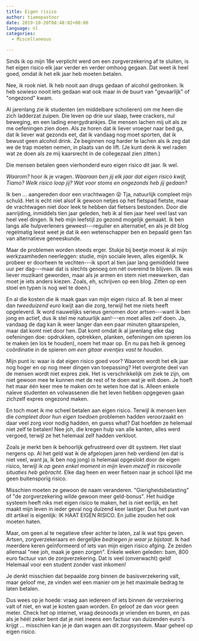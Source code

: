 ```yaml
---
title: Eigen risico
author: tiamopastoor
date: 2019-10-20T08:48:02+00:00
language: nl
categories:
  - Miscellaneous

---
```

Sinds ik op mijn 18e verplicht werd om een zorgverzekering af te sluiten, is het eigen risico elk jaar verder en verder omhoog gegaan. Dat weet ik heel goed, omdat ik het elk jaar heb moeten betalen.

Nee, ik rook niet. Ik heb nooit aan drugs gedaan of alcohol gedronken. Ik heb sowieso nooit iets gedaan wat ook maar in de buurt van "gevaarlijk" of "ongezond" kwam.

Al jarenlang zie ik studenten (en middelbare scholieren) om me heen die zich ladderzat zuipen. Die leven op drie uur slaap, twee crackers, nul beweging, en een lading energydrankjes. Die mensen lachen mij uit als ze me oefeningen zien doen. Als ze horen dat ik liever vroeger naar bed ga, dat ik liever wat gezonds eet, dat ik vandaag nog moet sporten, dat ik bewust geen alcohol drink. Ze beginnen nog harder te lachen als ik zeg dat we de trap moeten nemen, in plaats van de lift. (Je kunt denk ik wel raden wat ze doen als ze mij kaarsrecht in de collegezaal zien zitten.)

Die mensen betalen geen vierhonderd euro eigen risico dit jaar. Ik wel.

_Waarom?_ hoor ik je vragen. _Waaraan ben jij elk jaar dat eigen risico kwijt, Tiamo? Welk risico loop jij? Wat voor stoms en ongezonds heb jij gedaan?_


Ik ben ... aangereden door een vrachtwagen 😮 Tja, natuurlijk compleet mijn schuld. Het is echt niet alsof ik gewoon netjes op het fietspad fietste, maar de vrachtwagen niet door leek te hebben dat fietsers bestonden. Door die aanrijding, inmiddels tien jaar geleden, heb ik al tien jaar heel veel last van heel veel dingen. Ik heb mijn leefstijl zo gezond mogelijk gemaakt. Ik ben langs alle hulpverleners geweest---regulier en alternatief, en als je dit blog regelmatig leest weet je dat ik een wetenschapper ben en bepaald geen fan van alternatieve geneeskunde.

Maar de problemen worden steeds erger. Stukje bij beetje moest ik al mijn werkzaamheden neerleggen: studie, mijn sociale leven, alles eigenlijk. Ik probeer er doorheen te vechten---ik sport al tien jaar lang gemiddeld twee uur per dag---maar dat is slechts genoeg om nét overeind te blijven. (Ik was liever muzikant geworden, maar als je armen en stem niet meewerken, dan moet je iets anders kiezen. Zoals, eh, schrijven op een blog. Zitten op een stoel en typen is nog wel te doen.)

En al die kosten die ik maak gaan van mijn eigen risico af. Ik ben al meer dan _tweeduizend euro_ kwijt aan die zorg, terwijl het me niets heeft opgeleverd. Ik word nauwelijks serieus genomen door artsen---want ik ben jong en actief, dus ik stel me natuurlijk aan!---en moet alles zelf doen. Ja, vandaag de dag kan ik weer langer dan een paar minuten gitaarspelen, maar dat komt niet door hen. Dat komt omdat ik al jarenlang elke dag oefeningen doe: opdrukken, optrekken, planken, oefeningen om spieren los te maken (en los te houden), noem het maar op. En nu pas heb ik genoeg coördinatie in de spieren _om een gitaar eventjes vast te houden_.

Mijn punt is: waar is dat eigen risico goed voor? Waarom wordt het elk jaar nog hoger en op nog meer dingen van toepassing? Het overgrote deel van de mensen wordt niet expres ziek. Het is verschrikkelijk om ziek te zijn, om niet gewoon mee te kunnen met de rest of te doen wat je wilt doen. Je hoeft het maar één keer mee te maken om te weten hoe dat is. Alleen enkele naïeve studenten en volwassenen die het leven hebben opgegeven gaan zichzelf expres ongezond maken.

En toch moet ik me scheel betalen aan eigen risico. Terwijl ik mensen ken die _compleet door hun eigen toedoen_ problemen hadden veroorzaakt en daar veel zorg voor nodig hadden, en guess what? Dat hoefden ze helemaal niet zelf te betalen! Nee joh, die kregen hulp van alle kanten, alles werd vergoed, terwijl ze het helemaal zelf hadden verkloot.

Zoals je merkt ben ik behoorlijk gefrustreerd over dit systeem. Het slaat nergens op. Al het geld wat ik de afgelopen jaren heb verdiend (en dat is niet veel, want ja, ik ben nog jong) is helemaal opgeslokt door de eigen risico, terwijl ik _op geen enkel moment in mijn leven mezelf in risicovolle situaties heb gebracht_. Elke dag heen en weer fietsen naar je school lijkt me geen buitensporig risico.

Misschien moeten ze gewoon de naam veranderen. "Gierigheidsbelasting" of "de zorgverzekering wilde gewoon meer geld-bonus". Het huidige systeem heeft niks met eigen risico te maken, het is niet eerlijk, en het maakt mijn leven in ieder geval nog duizend keer lastiger. Dus het punt van dit artikel is eigenlijk: IK HAAT EIGEN RISICO. En jullie zouden het ook moeten haten.

Maar, om geen al te negatieve sfeer achter te laten, zal ik wat tips geven. Artsen, zorgverzekeraars en dergelijke _bedriegen je waar je bijstaat_. Ik had meerdere keren geïnformeerd of iets van mijn eigen risico afging. Ze zeiden allemaal "nee joh, maak je geen zorgen". Enkele weken geleden: bam, 800 euro factuur van de zorgverzekering. Dat is veel (onverwacht) geld! Helemaal voor een student zonder vast inkomen!

Je denkt misschien dat bepaalde zorg binnen de basisverzekering valt, maar geloof me, ze vinden wel een manier om je het maximale bedrag te laten betalen.

Dus wees op je hoede: vraag aan iedereen of iets binnen de verzekering valt of niet, en wat je kosten gaan worden. En geloof ze dan voor geen meter. Check het op internet, vraag desnoods je vrienden en buren, en pas als je héél zeker bent dat je niet ineens een factuur van duizenden euro's krijgt ... misschien kan je je dan wagen aan dit zorgsysteem. Maar geheel op eigen risico.
